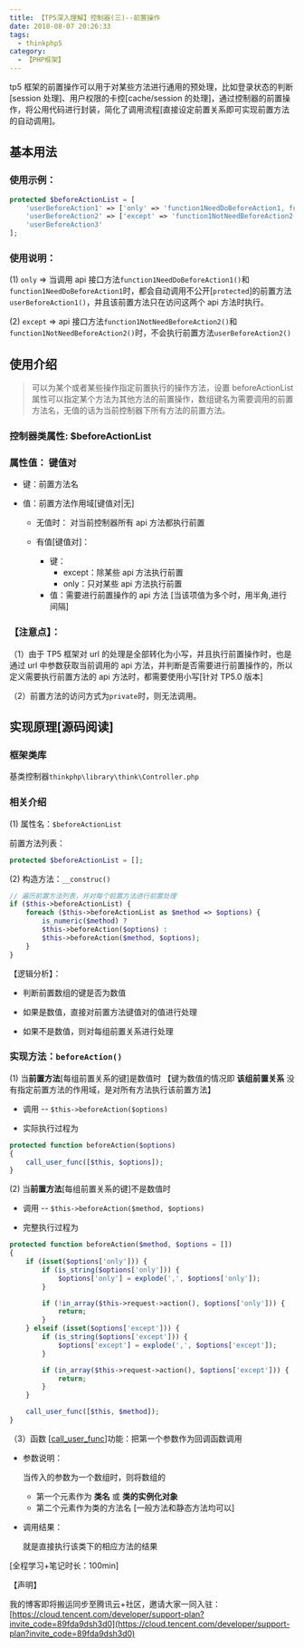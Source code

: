 ```yaml
---
title: 【TP5深入理解】控制器(三)--前置操作
date: 2018-08-07 20:26:33
tags:
  - thinkphp5
category:
  - 【PHP框架】
---
```


tp5 框架的前置操作可以用于对某些方法进行通用的预处理，比如登录状态的判断[session 处理]、用户权限的卡控[cache/session 的处理]，通过控制器的前置操作，将公用代码进行封装，简化了调用流程[直接设定前置关系即可实现前置方法的自动调用]。

<!--more-->

## 基本用法

### 使用示例：

```php
protected $beforeActionList = [
    'userBeforeAction1' => ['only' => 'function1NeedDoBeforeAction1, function2DoNeedBeforeAction1'],
    'userBeforeAction2' => ['except' => 'function1NotNeedBeforeAction2, function2NotNeedBeforeAction2'],
    'userBeforeAction3'
];
```

### 使用说明：

(1) `only` => 当调用 api 接口方法`function1NeedDoBeforeAction1()`和`function1NeedDoBeforeAction1`时，都会自动调用不公开[`protected`]的前置方法`userBeforeAction1()`，并且该前置方法只在访问这两个 api 方法时执行。

(2) `except` => api 接口方法`function1NotNeedBeforeAction2()`和`function1NotNeedBeforeAction2()`时，不会执行前置方法`userBeforeAction2()`

## 使用介绍

> 可以为某个或者某些操作指定前置执行的操作方法，设置 beforeActionList 属性可以指定某个方法为其他方法的前置操作，数组键名为需要调用的前置方法名，无值的话为当前控制器下所有方法的前置方法。

### 控制器类属性: $beforeActionList

### 属性值： 键值对

- 键：前置方法名
- 值：前置方法作用域[键值对|无]

  - 无值时： 对当前控制器所有 api 方法都执行前置
  - 有值[键值对]：

    - 键：
      - except：除某些 api 方法执行前置
      - only：只对某些 api 方法执行前置
    - 值：需要进行前置操作的 api 方法 [当该项值为多个时，用半角,进行间隔]

### 【注意点】：

（1）由于 TP5 框架对 url 的处理是全部转化为小写，并且执行前置操作时，也是通过 url 中参数获取当前调用的 api 方法，并判断是否需要进行前置操作的，所以定义需要执行前置方法的 api 方法时，都需要使用小写[针对 TP5.0 版本]

（2）前置方法的访问方式为`private`时，则无法调用。

## 实现原理[源码阅读]

### 框架类库

基类控制器`thinkphp\library\think\Controller.php`

### 相关介绍

(1) 属性名：`$beforeActionList`

前置方法列表：

```php
protected $beforeActionList = [];
```

(2) 构造方法：`__construc()`

```php
// 遍历前置方法列表，并对每个前置方法进行前置处理
if ($this->beforeActionList) {
    foreach ($this->beforeActionList as $method => $options) {
        is_numeric($method) ?
        $this->beforeAction($options) :
        $this->beforeAction($method, $options);
    }
}
```

【逻辑分析】：

- 判断前置数组的键是否为数值

- 如果是数值，直接对前置方法键值对的值进行处理

- 如果不是数值，则对每组前置关系进行处理

### 实现方法：`beforeAction()`

(1) 当**前置方法**[每组前置关系的键]是数值时 【键为数值的情况即 **该组前置关系** 没有指定前置方法的作用域，是对所有方法执行该前置方法】

- 调用 -- `$this->beforeAction($options)`

- 实际执行过程为

```php
protected function beforeAction($options)
{
    call_user_func([$this, $options]);
}
```

(2) 当**前置方法**[每组前置关系的键]不是数值时

- 调用 -- `$this->beforeAction($method, $options)`

- 完整执行过程为

```php
protected function beforeAction($method, $options = [])
{
    if (isset($options['only'])) {
        if (is_string($options['only'])) {
            $options['only'] = explode(',', $options['only']);
        }

        if (!in_array($this->request->action(), $options['only'])) {
            return;
        }
    } elseif (isset($options['except'])) {
        if (is_string($options['except'])) {
            $options['except'] = explode(',', $options['except']);
        }

        if (in_array($this->request->action(), $options['except'])) {
            return;
        }
    }

    call_user_func([$this, $method]);
}
```

（3）函数 [[call_user_func](http://php.net/manual/en/function.call-user-func.php)]功能：把第一个参数作为回调函数调用

- 参数说明：

  当传入的参数为一个数组时，则将数组的

  - 第一个元素作为 **类名** 或 **类的实例化对象**
  - 第二个元素作为类的方法名 [一般方法和静态方法均可以]

- 调用结果：

  就是直接执行该类下的相应方法的结果

[全程学习+笔记时长：100min]

【声明】

我的博客即将搬运同步至腾讯云+社区，邀请大家一同入驻：[https://cloud.tencent.com/developer/support-plan?invite_code=89fda9dsh3d0](https://cloud.tencent.com/developer/support-plan?invite_code=89fda9dsh3d0)
